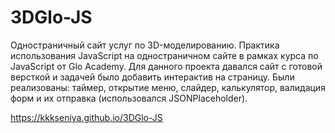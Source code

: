 # 3DGlo-JS

Одностраничный сайт услуг по 3D-моделированию. Практика использования JavaScript на одностраничном сайте в рамках курса по JavaScript от Glo Academy. Для данного проекта давался сайт с готовой версткой и задачей было добавить интерактив на страницу. Были реализованы: таймер, открытие меню, слайдер, калькулятор, валидация форм и их отправка (использовался JSONPlaceholder).

https://kkkseniya.github.io/3DGlo-JS
